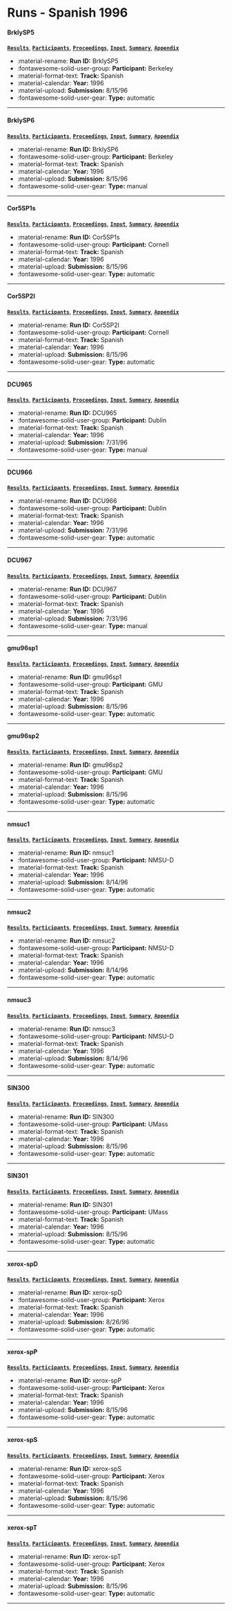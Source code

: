 # Runs - Spanish 1996 

#### BrklySP5 
[**`Results`**](./results.md#brklysp5), [**`Participants`**](./participants.md#berkeley), [**`Proceedings`**](./proceedings.md#term-importance-boolean-conjunct-training-negative-terms-and-foreign-language-retrieval-probabilistic-algorithms-at-trec-5), [**`Input`**](https://trec.nist.gov/results/trec5/trec5.results.input/tracks/Spanish/input.BrklySP5.gz), [**`Summary`**](https://trec.nist.gov/results/trec5/trec5.results.summary/tracks/Spanish/summary.BrklySP5.gz), [**`Appendix`**](https://trec.nist.gov/pubs/trec5/appendices/A/spanish.graphs.ps.gz) 

- :material-rename: **Run ID:** BrklySP5 
- :fontawesome-solid-user-group: **Participant:** Berkeley 
- :material-format-text: **Track:** Spanish 
- :material-calendar: **Year:** 1996 
- :material-upload: **Submission:** 8/15/96 
- :fontawesome-solid-user-gear: **Type:** automatic 

---
#### BrklySP6 
[**`Results`**](./results.md#brklysp6), [**`Participants`**](./participants.md#berkeley), [**`Proceedings`**](./proceedings.md#term-importance-boolean-conjunct-training-negative-terms-and-foreign-language-retrieval-probabilistic-algorithms-at-trec-5), [**`Input`**](https://trec.nist.gov/results/trec5/trec5.results.input/tracks/Spanish/input.BrklySP6.gz), [**`Summary`**](https://trec.nist.gov/results/trec5/trec5.results.summary/tracks/Spanish/summary.BrklySP6.gz), [**`Appendix`**](https://trec.nist.gov/pubs/trec5/appendices/A/spanish.graphs.ps.gz) 

- :material-rename: **Run ID:** BrklySP6 
- :fontawesome-solid-user-group: **Participant:** Berkeley 
- :material-format-text: **Track:** Spanish 
- :material-calendar: **Year:** 1996 
- :material-upload: **Submission:** 8/15/96 
- :fontawesome-solid-user-gear: **Type:** manual 

---
#### Cor5SP1s 
[**`Results`**](./results.md#cor5sp1s), [**`Participants`**](./participants.md#cornell), [**`Proceedings`**](./proceedings.md#using-query-zoning-and-correlation-within-smart-trec-5), [**`Input`**](https://trec.nist.gov/results/trec5/trec5.results.input/tracks/Spanish/input.Cor5SP1s.gz), [**`Summary`**](https://trec.nist.gov/results/trec5/trec5.results.summary/tracks/Spanish/summary.Cor5SP1s.gz), [**`Appendix`**](https://trec.nist.gov/pubs/trec5/appendices/A/spanish.graphs.ps.gz) 

- :material-rename: **Run ID:** Cor5SP1s 
- :fontawesome-solid-user-group: **Participant:** Cornell 
- :material-format-text: **Track:** Spanish 
- :material-calendar: **Year:** 1996 
- :material-upload: **Submission:** 8/15/96 
- :fontawesome-solid-user-gear: **Type:** automatic 

---
#### Cor5SP2l 
[**`Results`**](./results.md#cor5sp2l), [**`Participants`**](./participants.md#cornell), [**`Proceedings`**](./proceedings.md#using-query-zoning-and-correlation-within-smart-trec-5), [**`Input`**](https://trec.nist.gov/results/trec5/trec5.results.input/tracks/Spanish/input.Cor5SP2l.gz), [**`Summary`**](https://trec.nist.gov/results/trec5/trec5.results.summary/tracks/Spanish/summary.Cor5SP2l.gz), [**`Appendix`**](https://trec.nist.gov/pubs/trec5/appendices/A/spanish.graphs.ps.gz) 

- :material-rename: **Run ID:** Cor5SP2l 
- :fontawesome-solid-user-group: **Participant:** Cornell 
- :material-format-text: **Track:** Spanish 
- :material-calendar: **Year:** 1996 
- :material-upload: **Submission:** 8/15/96 
- :fontawesome-solid-user-gear: **Type:** automatic 

---
#### DCU965 
[**`Results`**](./results.md#dcu965), [**`Participants`**](./participants.md#dublin), [**`Proceedings`**](./proceedings.md#trec-5-experiments-at-dublin-city-university-query-space-reduction-spanish-character-shape-encoding), [**`Input`**](https://trec.nist.gov/results/trec5/trec5.results.input/tracks/Spanish/input.DCU965.gz), [**`Summary`**](https://trec.nist.gov/results/trec5/trec5.results.summary/tracks/Spanish/summary.DCU965.gz), [**`Appendix`**](https://trec.nist.gov/pubs/trec5/appendices/A/spanish.graphs.ps.gz) 

- :material-rename: **Run ID:** DCU965 
- :fontawesome-solid-user-group: **Participant:** Dublin 
- :material-format-text: **Track:** Spanish 
- :material-calendar: **Year:** 1996 
- :material-upload: **Submission:** 7/31/96 
- :fontawesome-solid-user-gear: **Type:** manual 

---
#### DCU966 
[**`Results`**](./results.md#dcu966), [**`Participants`**](./participants.md#dublin), [**`Proceedings`**](./proceedings.md#trec-5-experiments-at-dublin-city-university-query-space-reduction-spanish-character-shape-encoding), [**`Input`**](https://trec.nist.gov/results/trec5/trec5.results.input/tracks/Spanish/input.DCU966.gz), [**`Summary`**](https://trec.nist.gov/results/trec5/trec5.results.summary/tracks/Spanish/summary.DCU966.gz), [**`Appendix`**](https://trec.nist.gov/pubs/trec5/appendices/A/spanish.graphs.ps.gz) 

- :material-rename: **Run ID:** DCU966 
- :fontawesome-solid-user-group: **Participant:** Dublin 
- :material-format-text: **Track:** Spanish 
- :material-calendar: **Year:** 1996 
- :material-upload: **Submission:** 7/31/96 
- :fontawesome-solid-user-gear: **Type:** automatic 

---
#### DCU967 
[**`Results`**](./results.md#dcu967), [**`Participants`**](./participants.md#dublin), [**`Proceedings`**](./proceedings.md#trec-5-experiments-at-dublin-city-university-query-space-reduction-spanish-character-shape-encoding), [**`Input`**](https://trec.nist.gov/results/trec5/trec5.results.input/tracks/Spanish/input.DCU967.gz), [**`Summary`**](https://trec.nist.gov/results/trec5/trec5.results.summary/tracks/Spanish/summary.DCU967.gz), [**`Appendix`**](https://trec.nist.gov/pubs/trec5/appendices/A/spanish.graphs.ps.gz) 

- :material-rename: **Run ID:** DCU967 
- :fontawesome-solid-user-group: **Participant:** Dublin 
- :material-format-text: **Track:** Spanish 
- :material-calendar: **Year:** 1996 
- :material-upload: **Submission:** 7/31/96 
- :fontawesome-solid-user-gear: **Type:** manual 

---
#### gmu96sp1 
[**`Results`**](./results.md#gmu96sp1), [**`Participants`**](./participants.md#gmu), [**`Proceedings`**](./proceedings.md#using-relevance-feedback-within-the-relational-model-for-trec-5), [**`Input`**](https://trec.nist.gov/results/trec5/trec5.results.input/tracks/Spanish/input.gmu96sp1.gz), [**`Summary`**](https://trec.nist.gov/results/trec5/trec5.results.summary/tracks/Spanish/summary.gmu96sp1.gz), [**`Appendix`**](https://trec.nist.gov/pubs/trec5/appendices/A/spanish.graphs.ps.gz) 

- :material-rename: **Run ID:** gmu96sp1 
- :fontawesome-solid-user-group: **Participant:** GMU 
- :material-format-text: **Track:** Spanish 
- :material-calendar: **Year:** 1996 
- :material-upload: **Submission:** 8/15/96 
- :fontawesome-solid-user-gear: **Type:** automatic 

---
#### gmu96sp2 
[**`Results`**](./results.md#gmu96sp2), [**`Participants`**](./participants.md#gmu), [**`Proceedings`**](./proceedings.md#using-relevance-feedback-within-the-relational-model-for-trec-5), [**`Input`**](https://trec.nist.gov/results/trec5/trec5.results.input/tracks/Spanish/input.gmu96sp2.gz), [**`Summary`**](https://trec.nist.gov/results/trec5/trec5.results.summary/tracks/Spanish/summary.gmu96sp2.gz), [**`Appendix`**](https://trec.nist.gov/pubs/trec5/appendices/A/spanish.graphs.ps.gz) 

- :material-rename: **Run ID:** gmu96sp2 
- :fontawesome-solid-user-group: **Participant:** GMU 
- :material-format-text: **Track:** Spanish 
- :material-calendar: **Year:** 1996 
- :material-upload: **Submission:** 8/15/96 
- :fontawesome-solid-user-gear: **Type:** automatic 

---
#### nmsuc1 
[**`Results`**](./results.md#nmsuc1), [**`Participants`**](./participants.md#nmsu-d), [**`Proceedings`**](./proceedings.md#new-experiments-in-cross-language-text-retrieval-at-nmsu-s-computing-research-lab), [**`Input`**](https://trec.nist.gov/results/trec5/trec5.results.input/tracks/Spanish/input.nmsuc1.gz), [**`Summary`**](https://trec.nist.gov/results/trec5/trec5.results.summary/tracks/Spanish/summary.nmsuc1.gz), [**`Appendix`**](https://trec.nist.gov/pubs/trec5/appendices/A/spanish.graphs.ps.gz) 

- :material-rename: **Run ID:** nmsuc1 
- :fontawesome-solid-user-group: **Participant:** NMSU-D 
- :material-format-text: **Track:** Spanish 
- :material-calendar: **Year:** 1996 
- :material-upload: **Submission:** 8/14/96 
- :fontawesome-solid-user-gear: **Type:** automatic 

---
#### nmsuc2 
[**`Results`**](./results.md#nmsuc2), [**`Participants`**](./participants.md#nmsu-d), [**`Proceedings`**](./proceedings.md#new-experiments-in-cross-language-text-retrieval-at-nmsu-s-computing-research-lab), [**`Input`**](https://trec.nist.gov/results/trec5/trec5.results.input/tracks/Spanish/input.nmsuc2.gz), [**`Summary`**](https://trec.nist.gov/results/trec5/trec5.results.summary/tracks/Spanish/summary.nmsuc2.gz), [**`Appendix`**](https://trec.nist.gov/pubs/trec5/appendices/A/spanish.graphs.ps.gz) 

- :material-rename: **Run ID:** nmsuc2 
- :fontawesome-solid-user-group: **Participant:** NMSU-D 
- :material-format-text: **Track:** Spanish 
- :material-calendar: **Year:** 1996 
- :material-upload: **Submission:** 8/14/96 
- :fontawesome-solid-user-gear: **Type:** automatic 

---
#### nmsuc3 
[**`Results`**](./results.md#nmsuc3), [**`Participants`**](./participants.md#nmsu-d), [**`Proceedings`**](./proceedings.md#new-experiments-in-cross-language-text-retrieval-at-nmsu-s-computing-research-lab), [**`Input`**](https://trec.nist.gov/results/trec5/trec5.results.input/tracks/Spanish/input.nmsuc3.gz), [**`Summary`**](https://trec.nist.gov/results/trec5/trec5.results.summary/tracks/Spanish/summary.nmsuc3.gz), [**`Appendix`**](https://trec.nist.gov/pubs/trec5/appendices/A/spanish.graphs.ps.gz) 

- :material-rename: **Run ID:** nmsuc3 
- :fontawesome-solid-user-group: **Participant:** NMSU-D 
- :material-format-text: **Track:** Spanish 
- :material-calendar: **Year:** 1996 
- :material-upload: **Submission:** 8/14/96 
- :fontawesome-solid-user-gear: **Type:** automatic 

---
#### SIN300 
[**`Results`**](./results.md#sin300), [**`Participants`**](./participants.md#umass), [**`Proceedings`**](./proceedings.md#inquery-at-trec-5), [**`Input`**](https://trec.nist.gov/results/trec5/trec5.results.input/tracks/Spanish/input.SIN300.gz), [**`Summary`**](https://trec.nist.gov/results/trec5/trec5.results.summary/tracks/Spanish/summary.SIN300.gz), [**`Appendix`**](https://trec.nist.gov/pubs/trec5/appendices/A/spanish.graphs.ps.gz) 

- :material-rename: **Run ID:** SIN300 
- :fontawesome-solid-user-group: **Participant:** UMass 
- :material-format-text: **Track:** Spanish 
- :material-calendar: **Year:** 1996 
- :material-upload: **Submission:** 8/15/96 
- :fontawesome-solid-user-gear: **Type:** automatic 

---
#### SIN301 
[**`Results`**](./results.md#sin301), [**`Participants`**](./participants.md#umass), [**`Proceedings`**](./proceedings.md#inquery-at-trec-5), [**`Input`**](https://trec.nist.gov/results/trec5/trec5.results.input/tracks/Spanish/input.SIN301.gz), [**`Summary`**](https://trec.nist.gov/results/trec5/trec5.results.summary/tracks/Spanish/summary.SIN301.gz), [**`Appendix`**](https://trec.nist.gov/pubs/trec5/appendices/A/spanish.graphs.ps.gz) 

- :material-rename: **Run ID:** SIN301 
- :fontawesome-solid-user-group: **Participant:** UMass 
- :material-format-text: **Track:** Spanish 
- :material-calendar: **Year:** 1996 
- :material-upload: **Submission:** 8/15/96 
- :fontawesome-solid-user-gear: **Type:** automatic 

---
#### xerox-spD 
[**`Results`**](./results.md#xerox-spd), [**`Participants`**](./participants.md#xerox), [**`Proceedings`**](./proceedings.md#xerox-trec-5-site-report-routing-filtering-nlp-and-spanish-tracks), [**`Input`**](https://trec.nist.gov/results/trec5/trec5.results.input/tracks/Spanish/input.xerox-spD.gz), [**`Summary`**](https://trec.nist.gov/results/trec5/trec5.results.summary/tracks/Spanish/summary.xerox-spD.gz), [**`Appendix`**](https://trec.nist.gov/pubs/trec5/appendices/A/spanish.graphs.ps.gz) 

- :material-rename: **Run ID:** xerox-spD 
- :fontawesome-solid-user-group: **Participant:** Xerox 
- :material-format-text: **Track:** Spanish 
- :material-calendar: **Year:** 1996 
- :material-upload: **Submission:** 8/26/96 
- :fontawesome-solid-user-gear: **Type:** automatic 

---
#### xerox-spP 
[**`Results`**](./results.md#xerox-spp), [**`Participants`**](./participants.md#xerox), [**`Proceedings`**](./proceedings.md#xerox-trec-5-site-report-routing-filtering-nlp-and-spanish-tracks), [**`Input`**](https://trec.nist.gov/results/trec5/trec5.results.input/tracks/Spanish/input.xerox-spP.gz), [**`Summary`**](https://trec.nist.gov/results/trec5/trec5.results.summary/tracks/Spanish/summary.xerox-spP.gz), [**`Appendix`**](https://trec.nist.gov/pubs/trec5/appendices/A/spanish.graphs.ps.gz) 

- :material-rename: **Run ID:** xerox-spP 
- :fontawesome-solid-user-group: **Participant:** Xerox 
- :material-format-text: **Track:** Spanish 
- :material-calendar: **Year:** 1996 
- :material-upload: **Submission:** 8/15/96 
- :fontawesome-solid-user-gear: **Type:** automatic 

---
#### xerox-spS 
[**`Results`**](./results.md#xerox-sps), [**`Participants`**](./participants.md#xerox), [**`Proceedings`**](./proceedings.md#xerox-trec-5-site-report-routing-filtering-nlp-and-spanish-tracks), [**`Input`**](https://trec.nist.gov/results/trec5/trec5.results.input/tracks/Spanish/input.xerox-spS.gz), [**`Summary`**](https://trec.nist.gov/results/trec5/trec5.results.summary/tracks/Spanish/summary.xerox-spS.gz), [**`Appendix`**](https://trec.nist.gov/pubs/trec5/appendices/A/spanish.graphs.ps.gz) 

- :material-rename: **Run ID:** xerox-spS 
- :fontawesome-solid-user-group: **Participant:** Xerox 
- :material-format-text: **Track:** Spanish 
- :material-calendar: **Year:** 1996 
- :material-upload: **Submission:** 8/15/96 
- :fontawesome-solid-user-gear: **Type:** automatic 

---
#### xerox-spT 
[**`Results`**](./results.md#xerox-spt), [**`Participants`**](./participants.md#xerox), [**`Proceedings`**](./proceedings.md#xerox-trec-5-site-report-routing-filtering-nlp-and-spanish-tracks), [**`Input`**](https://trec.nist.gov/results/trec5/trec5.results.input/tracks/Spanish/input.xerox-spT.gz), [**`Summary`**](https://trec.nist.gov/results/trec5/trec5.results.summary/tracks/Spanish/summary.xerox-spT.gz), [**`Appendix`**](https://trec.nist.gov/pubs/trec5/appendices/A/spanish.graphs.ps.gz) 

- :material-rename: **Run ID:** xerox-spT 
- :fontawesome-solid-user-group: **Participant:** Xerox 
- :material-format-text: **Track:** Spanish 
- :material-calendar: **Year:** 1996 
- :material-upload: **Submission:** 8/15/96 
- :fontawesome-solid-user-gear: **Type:** automatic 

---
